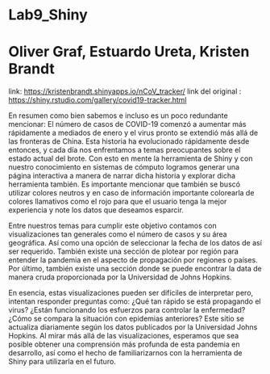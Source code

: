 # Lab9_Shiny
# Oliver Graf, Estuardo Ureta, Kristen Brandt

link: https://kristenbrandt.shinyapps.io/nCoV_tracker/
link del original : https://shiny.rstudio.com/gallery/covid19-tracker.html

En resumen como bien sabemos e incluso es un poco redundante mencionar: El número de casos de COVID-19 comenzó a aumentar más rápidamente a mediados de enero y el virus pronto se extendió más allá de las fronteras de China. Esta historia ha evolucionado rápidamente desde entonces, y cada día nos enfrentamos a temas preocupantes sobre el estado actual del brote. Con esto en mente la herramienta de Shiny y con nuestro conocimiento en sistemas de cómputo logramos generar una página interactiva a manera de narrar dicha historia y explorar dicha herramienta también. Es importante mencionar que también se buscó utilizar colores neutros y en caso de información importante colorearla de colores llamativos como el rojo para que el usuario tenga la mejor experiencia y note los datos que deseamos esparcir. 

Entre nuestros temas para cumplir este objetivo contamos con visualizaciones tan generales como el número de casos y su área geográfica. Así como una opción de seleccionar la fecha de los datos de así ser requerido. También existe una sección de plotear por región para entender la pandemia en el aspecto de propagación por regiones o países. Por último, también existe una sección donde se puede encontrar la data de manera cruda proporcionada por la Universidad de Johns Hopkins.

En esencia, estas visualizaciones pueden ser difíciles de interpretar pero, intentan responder preguntas como: ¿Qué tan rápido se está propagando el virus? ¿Están funcionando los esfuerzos para controlar la enfermedad? ¿Cómo se compara la situación con epidemias anteriores? Este sitio se actualiza diariamente según los datos publicados por la Universidad Johns Hopkins. Al mirar más allá de las visualizaciones, esperamos que sea posible obtener una comprensión más profunda de esta pandemia en desarrollo, así como el hecho de familiarizarnos con la herramienta de Shiny para utilizarla en el futuro.
